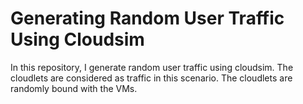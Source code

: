 # Generating Random User Traffic Using Cloudsim
In this repository, I generate random user traffic using cloudsim. The cloudlets are considered as traffic in this scenario. The cloudlets are randomly bound with the VMs.
